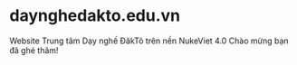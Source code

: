 # daynghedakto.edu.vn
Website Trung tâm Dạy nghề ĐăkTô trên nền NukeViet 4.0
Chào mừng bạn đã ghé thăm!
